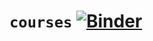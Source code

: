 # **`courses`** [![Binder](https://mybinder.org/badge.svg)](https://mybinder.org/v2/gh/rraadd88/courses/master)
